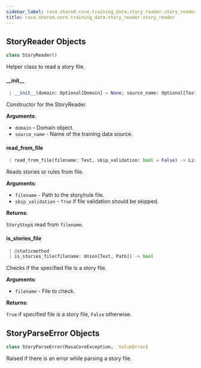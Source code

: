 ```yaml
---
sidebar_label: rasa.shared.core.training_data.story_reader.story_reader
title: rasa.shared.core.training_data.story_reader.story_reader
---
```

## StoryReader Objects

```python
class StoryReader()
```

Helper class to read a story file.

#### \_\_init\_\_

```python
 | __init__(domain: Optional[Domain] = None, source_name: Optional[Text] = None) -> None
```

Constructor for the StoryReader.

**Arguments**:

- `domain` - Domain object.
- `source_name` - Name of the training data source.

#### read\_from\_file

```python
 | read_from_file(filename: Text, skip_validation: bool = False) -> List[StoryStep]
```

Reads stories or rules from file.

**Arguments**:

- `filename` - Path to the story/rule file.
- `skip_validation` - `True` if file validation should be skipped.
  

**Returns**:

  `StoryStep`s read from `filename`.

#### is\_stories\_file

```python
 | @staticmethod
 | is_stories_file(filename: Union[Text, Path]) -> bool
```

Checks if the specified file is a story file.

**Arguments**:

- `filename` - File to check.
  

**Returns**:

  `True` if specified file is a story file, `False` otherwise.

## StoryParseError Objects

```python
class StoryParseError(RasaCoreException,  ValueError)
```

Raised if there is an error while parsing a story file.


